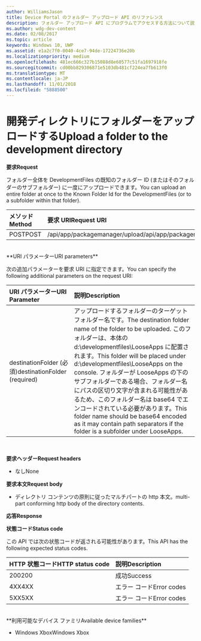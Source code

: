 ```yaml
---
author: WilliamsJason
title: Device Portal のフォルダー アップロード API のリファレンス
description: フォルダー アップロード API にプログラムでアクセスする方法について説明します。
ms.author: wdg-dev-content
ms.date: 02/08/2017
ms.topic: article
keywords: Windows 10, UWP
ms.assetid: e1a2c7f0-0040-4ce7-94de-17224736e20b
ms.localizationpriority: medium
ms.openlocfilehash: 481ec666c327b15088d8e60577c51fa1697918fe
ms.sourcegitcommit: cd00bb829306871e5103db481cf224ea7fb613f0
ms.translationtype: MT
ms.contentlocale: ja-JP
ms.lasthandoff: 11/01/2018
ms.locfileid: "5888500"
---
```

# <a name="upload-a-folder-to-the-development-directory"></a><span data-ttu-id="7b2d2-104">開発ディレクトリにフォルダーをアップロードする</span><span class="sxs-lookup"><span data-stu-id="7b2d2-104">Upload a folder to the development directory</span></span>

**<span data-ttu-id="7b2d2-105">要求</span><span class="sxs-lookup"><span data-stu-id="7b2d2-105">Request</span></span>**

<span data-ttu-id="7b2d2-106">フォルダー全体を DevelopmentFiles の既知のフォルダー ID (またはそのフォルダーのサブフォルダー) に一度にアップロードできます。</span><span class="sxs-lookup"><span data-stu-id="7b2d2-106">You can upload an entire folder at once to the Known Folder Id for the DevelopmentFiles (or to a subfolder within that folder).</span></span>

<span data-ttu-id="7b2d2-107">メソッド</span><span class="sxs-lookup"><span data-stu-id="7b2d2-107">Method</span></span>      | <span data-ttu-id="7b2d2-108">要求 URI</span><span class="sxs-lookup"><span data-stu-id="7b2d2-108">Request URI</span></span>
:------     | :------
<span data-ttu-id="7b2d2-109">POST</span><span class="sxs-lookup"><span data-stu-id="7b2d2-109">POST</span></span> | <span data-ttu-id="7b2d2-110">/api/app/packagemanager/upload</span><span class="sxs-lookup"><span data-stu-id="7b2d2-110">/api/app/packagemanager/upload</span></span> 
<br />
**<span data-ttu-id="7b2d2-111">URI パラメーター</span><span class="sxs-lookup"><span data-stu-id="7b2d2-111">URI parameters</span></span>**

<span data-ttu-id="7b2d2-112">次の追加パラメーターを要求 URI に指定できます。</span><span class="sxs-lookup"><span data-stu-id="7b2d2-112">You can specify the following additional parameters on the request URI:</span></span>

<span data-ttu-id="7b2d2-113">URI パラメーター</span><span class="sxs-lookup"><span data-stu-id="7b2d2-113">URI Parameter</span></span>      | <span data-ttu-id="7b2d2-114">説明</span><span class="sxs-lookup"><span data-stu-id="7b2d2-114">Description</span></span>
:------     | :-----
<span data-ttu-id="7b2d2-115">destinationFolder (必須)</span><span class="sxs-lookup"><span data-stu-id="7b2d2-115">destinationFolder  (required)</span></span> | <span data-ttu-id="7b2d2-116">アップロードするフォルダーのターゲット フォルダー名です。</span><span class="sxs-lookup"><span data-stu-id="7b2d2-116">The destination folder name of the folder to be uploaded.</span></span> <span data-ttu-id="7b2d2-117">このフォルダーは、本体の d:\developmentfiles\LooseApps に配置されます。</span><span class="sxs-lookup"><span data-stu-id="7b2d2-117">This folder will be placed under d:\developmentfiles\LooseApps on the console.</span></span> <span data-ttu-id="7b2d2-118">フォルダーが LooseApps の下のサブフォルダーである場合、フォルダー名にパスの区切り文字が含まれる可能性があるため、このフォルダー名は base64 でエンコードされている必要があります。</span><span class="sxs-lookup"><span data-stu-id="7b2d2-118">This folder name should be base64 encoded as it may contain path separators if the folder is a subfolder under LooseApps.</span></span>
<br />

**<span data-ttu-id="7b2d2-119">要求ヘッダー</span><span class="sxs-lookup"><span data-stu-id="7b2d2-119">Request headers</span></span>**

- <span data-ttu-id="7b2d2-120">なし</span><span class="sxs-lookup"><span data-stu-id="7b2d2-120">None</span></span>

**<span data-ttu-id="7b2d2-121">要求本文</span><span class="sxs-lookup"><span data-stu-id="7b2d2-121">Request body</span></span>**

- <span data-ttu-id="7b2d2-122">ディレクトリ コンテンツの原則に従ったマルチパートの http 本文。</span><span class="sxs-lookup"><span data-stu-id="7b2d2-122">multi-part conforming http body of the directory contents.</span></span>

**<span data-ttu-id="7b2d2-123">応答</span><span class="sxs-lookup"><span data-stu-id="7b2d2-123">Response</span></span>**

**<span data-ttu-id="7b2d2-124">状態コード</span><span class="sxs-lookup"><span data-stu-id="7b2d2-124">Status code</span></span>**

<span data-ttu-id="7b2d2-125">この API では次の状態コードが返される可能性があります。</span><span class="sxs-lookup"><span data-stu-id="7b2d2-125">This API has the following expected status codes.</span></span>

<span data-ttu-id="7b2d2-126">HTTP 状態コード</span><span class="sxs-lookup"><span data-stu-id="7b2d2-126">HTTP status code</span></span>      | <span data-ttu-id="7b2d2-127">説明</span><span class="sxs-lookup"><span data-stu-id="7b2d2-127">Description</span></span>
:------     | :-----
<span data-ttu-id="7b2d2-128">200</span><span class="sxs-lookup"><span data-stu-id="7b2d2-128">200</span></span> | <span data-ttu-id="7b2d2-129">成功</span><span class="sxs-lookup"><span data-stu-id="7b2d2-129">Success</span></span>
<span data-ttu-id="7b2d2-130">4XX</span><span class="sxs-lookup"><span data-stu-id="7b2d2-130">4XX</span></span> | <span data-ttu-id="7b2d2-131">エラー コード</span><span class="sxs-lookup"><span data-stu-id="7b2d2-131">Error codes</span></span>
<span data-ttu-id="7b2d2-132">5XX</span><span class="sxs-lookup"><span data-stu-id="7b2d2-132">5XX</span></span> | <span data-ttu-id="7b2d2-133">エラー コード</span><span class="sxs-lookup"><span data-stu-id="7b2d2-133">Error codes</span></span>
<br />
**<span data-ttu-id="7b2d2-134">利用可能なデバイス ファミリ</span><span class="sxs-lookup"><span data-stu-id="7b2d2-134">Available device families</span></span>**

* <span data-ttu-id="7b2d2-135">Windows Xbox</span><span class="sxs-lookup"><span data-stu-id="7b2d2-135">Windows Xbox</span></span>

